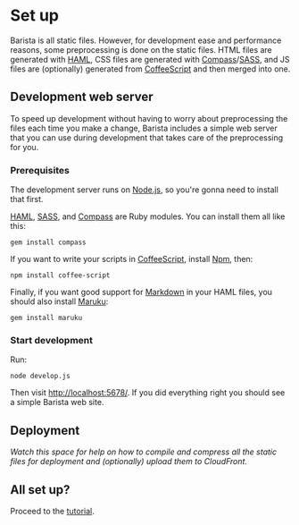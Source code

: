 # Set up

Barista is all static files. However, for development ease and
performance reasons, some preprocessing is done on the static
files. HTML files are generated with [HAML](http://haml-lang.com/),
CSS files are generated with
[Compass](http://compass-style.org)/[SASS](http://sass-lang.com/),
and JS files are (optionally) generated from
[CoffeeScript](http://coffeescript.org/) and then merged into one.

## Development web server

To speed up development without having to worry about preprocessing
the files each time you make a change, Barista includes a simple web
server that you can use during development that takes care of the
preprocessing for you.

### Prerequisites

The development server runs on [Node.js](http://nodejs.org/), so
you're gonna need to install that first.

[HAML](http://haml-lang.com/), [SASS](http://sass-lang.com/), and
[Compass](http://compass-style.org) are Ruby modules. You can
install them all like this:

    gem install compass

If you want to write your scripts in
[CoffeeScript](http://coffeescript.org/), install
[Npm](http://npmjs.org/), then:

    npm install coffee-script

Finally, if you want good support for [Markdown](http://daringfireball.net/projects/markdown/) in your HAML files, you should also install [Maruku](http://maruku.rubyforge.org/):

    gem install maruku

### Start development

Run:

    node develop.js

Then visit [http://localhost:5678/](http://localhost:5678/). If you
did everything right you should see a simple Barista web site.

## Deployment

_Watch this space for help on how to compile and compress all the
static files for deployment and (optionally) upload them to
CloudFront._

## All set up?

Proceed to the [tutorial](barista/blob/master/TUTORIAL.md).